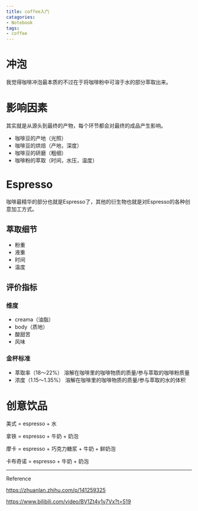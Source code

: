 ```yaml
---
title: coffee入门
catagories:
- Notebook
tags:
- coffee
---
```


# 冲泡

我觉得咖啡冲泡最本质的不过在于将咖啡粉中可溶于水的部分萃取出来。

# 影响因素

其实就是从源头到最终的产物，每个环节都会对最终的成品产生影响。

- 咖啡豆的产地（光照）
- 咖啡豆的烘焙（产地，深度）
- 咖啡豆的研磨（粗细）
- 咖啡粉的萃取（时间，水压，温度）

# Espresso

咖啡最精华的部分也就是Espresso了，其他的衍生物也就是对Espresso的各种创意加工方式。

## 萃取细节

- 粉重
- 液重
- 时间
- 温度

## 评价指标

### 维度

- creama（油脂）
- body（质地）
- 酸甜苦
- 风味

### 金杯标准

- 萃取率（18～22%） 溶解在咖啡里的咖啡物质的质量/参与萃取的咖啡粉质量
- 浓度（1.15～1.35%） 溶解在咖啡里的咖啡物质的质量/参与萃取的水的体积

# 创意饮品

美式 = espresso + 水

拿铁 = espresso + 牛奶 + 奶泡

摩卡 = espresso + 巧克力糖浆 + 牛奶 + 鲜奶泡

卡布奇诺 = espresso + 牛奶 + 奶泡



----

Reference

https://zhuanlan.zhihu.com/p/141259325

https://www.bilibili.com/video/BV1Zt4y1y7Vx?t=519

